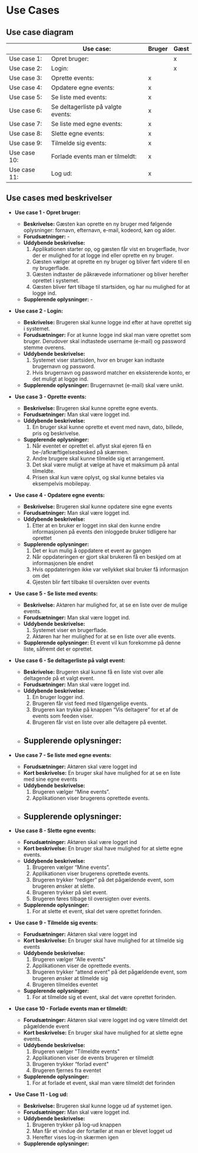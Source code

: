 
# Use Cases

## Use case diagram
|             | Use case:     | Bruger | Gæst | 
|-------------|---------------|--------|------|
| Use case 1: | Opret bruger: |        |   x  |
| Use case 2: | Login: |       |  x   |
| Use case 3: | Oprette events: |   x    |     |
| Use case 4: | Opdatere egne events: |   x    |     |
| Use case 5: | Se liste med events: |   x    |     |
| Use case 6: | Se deltagerliste på valgte events: |   x    |     |
| Use case 7: | Se liste med egne events: |   x    |     |
| Use case 8: | Slette egne events: |   x    |     |
| Use case 9: | Tilmelde sig events: |   x    |     |
| Use case 10: | Forlade events man er tilmeldt: |   x    |     |
| Use case 11: | Log ud: |   x    |     |

## Use cases med beskrivelser

- **Use case 1 - Opret bruger:**
	- **Beskrivelse:** Gæsten kan oprette en ny bruger med følgende oplysninger: fornavn, efternavn, e-mail, kodeord, køn og alder. 
	- **Forudsætninger:** -
	- **Uddybende beskrivelse:**
		1. Applikationen starter op, og gæsten får vist en brugerflade, hvor der er mulighed for at logge ind eller oprette en ny bruger.
		2. Gæsten vælger at oprette en ny bruger og bliver ført videre til en ny brugerflade.
		3. Gæsten indtaster de påkrævede informationer og bliver herefter oprettet i systemet.
		4. Gæsten bliver ført tilbage til startsiden, og har nu mulighed for at logge ind. 
	- **Supplerende oplysninger:** -

- **Use case 2 - Login:**
	- **Beskrivelse:** Brugeren skal kunne logge ind efter at have oprettet sig i systemet.
	- **Forudsætninger:** For at kunne logge ind skal man være oprettet som bruger. Derudover skal indtastede username (e-mail) og password stemme overens.
	- **Uddybende beskrivelse:**
		1. Systemet viser startsiden, hvor en bruger kan indtaste brugernavn og password.
		2. Hvis brugernavn og password matcher en eksisterende konto, er det muligt at logge ind.
	- **Supplerende oplysninger:** Brugernavnet (e-mail) skal være unikt.

- **Use case 3 - Oprette events:**
	- **Beskrivelse:** Brugeren skal kunne oprette egne events.
	- **Forudsætninger:** Man skal være logget ind.
	- **Uddybende beskrivelse:**
		1. En bruger skal kunne oprette et event med navn, dato, billede, pris og beskrivelse.
	- **Supplerende oplysninger:**
		1. Når eventet er oprettet el. aflyst skal ejeren få en be-/afkræftigelsesbesked på skærmen.
		2. Andre brugere skal kunne tilmelde sig et arrangement.
		3. Det skal være muligt at vælge at have et maksimum på antal tilmeldte.
		4. Prisen skal kun være oplyst, og skal kunne betales via eksempelvis mobilepay. 

- **Use case 4 - Opdatere egne events:**
	- **Beskrivelse:** Brugeren skal kunne opdatere sine egne events 
	- **Forudsætninger:** Man skal være logget ind.
	- **Uddybende beskrivelse:**
		1. Etter at en bruker er logget inn skal den kunne endre informasjonen på events den inloggede bruker tidligere har oprettet
	- **Supplerende oplysninger:**
		1. Det er kun mulig å oppdatere et event av gangen
		2. Når oppdateringen er gjort skal brukeren få en beskjed om at informasjonen ble endret
		3. Hvis oppdateringen ikke var vellykket skal bruker få informasjon om det
		4. Gjesten blir ført tilbake til oversikten over events

- **Use case 5 - Se liste med events:**
	- **Beskrivelse:** Aktøren har mulighed for, at se en liste over de mulige events.
	- **Forudsætninger:** Man skal være logget ind.
	- **Uddybende beskrivelse:**
		1. Systemet viser en brugerflade.
		2. Aktøren har her mulighed for at se en liste over alle events.
	- **Supplerende oplysninger:**
		Et event vil kun forekomme på denne liste, såfremt det er oprettet. 

- **Use case 6 - Se deltagerliste på valgt event:**
	- **Beskrivelse:** Brugeren skal kunne få en liste vist over alle deltagende på et valgt event. 
	- **Forudsætninger:** Man skal være logget ind.
	- **Uddybende beskrivelse:**
		1. En bruger logger ind.
		2. Brugeren får vist feed med tilgængelige events.
		3. Brugeren kan trykke på knappen “Vis deltagere” for et af de events som feeden viser.
		4. Brugeren får vist en liste over alle deltagere på eventet.	
	- **Supplerende oplysninger:**
		-
	
- **Use case 7 - Se liste med egne events:**
	- **Forudsætninger:** Aktøren skal være logget ind
	- **Kort beskrivelse:** En bruger skal have mulighed for at se en liste med sine egne events
	- **Uddybende beskrivelse:**
		1. Brugeren vælger “Mine events”.
		2. Applikationen viser brugerens oprettede events. 
	- **Supplerende oplysninger:**
		- 
		
- **Use case 8 - Slette egne events:**
	- **Forudsætninger:** Aktøren skal være logget ind
	- **Kort beskrivelse:** En bruger skal have mulighed for at slette egne events. 
	- **Uddybende beskrivelse:**
		1. Brugeren vælger “Mine events”.
		2. Applikationen viser brugerens oprettede events. 
		3. Brugeren trykker “rediger” på det pågældende event, som brugeren  ønsker at slette.
		4. Brugeren trykker på slet event.   
		5. Brugeren føres tilbage til oversigten over events. 
	- **Supplerende oplysninger:**
		1. For at slette et event, skal det være oprettet forinden. 
		
- **Use case 9 - Tilmelde sig events:**
	- **Forudsætninger:** Aktøren skal være logget ind
	- **Kort beskrivelse:** En bruger skal have mulighed for at tilmelde sig events
	- **Uddybende beskrivelse:**
		1. Brugeren vælger “Alle events"
		2. Applikationen viser de oprettede events. 
		3. Brugeren trykker “attend event” på det pågældende event, som brugeren  ønsker at tilmelde sig
		4. Brugeren tilmeldes eventet
	- **Supplerende oplysninger:**
		1. For at tilmelde sig et event, skal det være oprettet forinden. 
		
- **Use case 10 - Forlade events man er tilmeldt:**
	- **Forudsætninger:** Aktøren skal være logget ind og være tilmeldt det pågældende event
	- **Kort beskrivelse:** En bruger skal have mulighed for at slette egne events. 
	- **Uddybende beskrivelse:**
		1. Brugeren vælger "Tilmeldte events"
		2. Applikationen viser de events brugeren er tilmeldt
		3. Brugeren trykker “forlad event" 
		4. Brugeren fjernes fra eventet
	- **Supplerende oplysninger:**
		1. For at forlade et event, skal man være tilmeldt det forinden

- **Use Case 11 - Log ud:**
	- **Beskrivelse:** Brugeren skal kunne logge ud af systemet igen.
	- **Forudsætninger:** Man skal være logget ind. 
	- **Uddybende beskrivelse:**
		1. Brugeren trykker på log-ud knappen
		2. Man får et vindue der fortæller at man er blevet logget ud
		3. Herefter vises log-in skærmen igen
	- **Supplerende oplysninger:**
